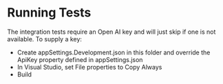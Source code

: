# Running Tests
The integration tests require an Open AI key and will just skip if one is not available. 
To supply a key:
- Create appSettings.Development.json in this folder and override the ApiKey property defined in appSettings.json
- In Visual Studio, set File properties to Copy Always
- Build
